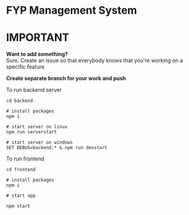 
# FYP Management System

# IMPORTANT

**Want to add something?**\
Sure. Create an issue so that everybody knows that you're working on a specific feature

**Create separate branch for your work and push**

To run backend server
```
cd backend

# install packages
npm i

# start server on linux
npm run serverstart

# start server on windows
SET DEBUG=backend:* & npm run devstart
```
To run frontend
```
cd frontend

# install packages
npm i

# start app

npm start
